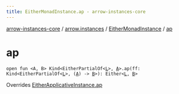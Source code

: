 ```yaml
---
title: EitherMonadInstance.ap - arrow-instances-core
---
```


[arrow-instances-core](../../index.html) / [arrow.instances](../index.html) / [EitherMonadInstance](index.html) / [ap](./ap.html)

# ap

`open fun <A, B> Kind<EitherPartialOf<`[`L`](index.html#L)`>, `[`A`](ap.html#A)`>.ap(ff: Kind<EitherPartialOf<`[`L`](index.html#L)`>, (`[`A`](ap.html#A)`) -> `[`B`](ap.html#B)`>): Either<`[`L`](index.html#L)`, `[`B`](ap.html#B)`>`

Overrides [EitherApplicativeInstance.ap](../-either-applicative-instance/ap.html)

